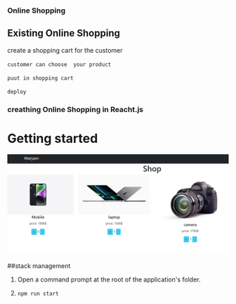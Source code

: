 ### Online Shopping



## Existing Online Shopping

create a shopping cart for the customer

`customer can choose  your product `

`puut in shopping cart`

`deploy`
### creathing Online Shopping in Reacht.js

# Getting started
![](img/online_shop.png)


##stack management

1. Open a command prompt at the root of the application's folder.

2. `npm run start`




